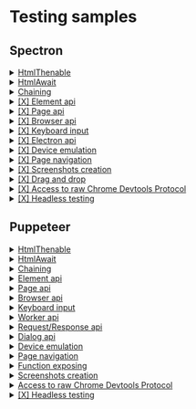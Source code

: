 # Testing samples

## Spectron

<details><summary><a href="../../sample/spectron/HtmlThenable.test.s">
  HtmlThenable
  </a></summary>
    An example of checking the properties of html elements. Written in promise chaining style.
</details>

<details><summary><a href="../../sample/spectron/HtmlAwait.test.s">
  HtmlAwait
  </a></summary>
    An example of checking the properties of html elements. Written with usage of async/await.
</details>

<details><summary><a href="../../sample/spectron/Chaining.test.s">
  Chaining
  </a></summary>
    Example of spectron commands chaining.
</details>

<details><summary><a href="../../sample/spectron/Element.test.s">
  [X] Element api
  </a></summary>
</details>

<details><summary><a href="../../sample/spectron/Page.test.s">
  [X] Page api
  </a></summary>
</details>

<details><summary><a href="../../sample/spectron/Browser.test.s">
  [X] Browser api
  </a></summary>
</details>

<details><summary><a href="../../sample/spectron/Input.test.s">
  [X] Keyboard input
  </a></summary>
</details>

<details><summary><a href="../../sample/spectron/Input.test.s">
  [X] Electron api
  </a></summary>
</details>

<details><summary><a href="../../sample/spectron/Device.test.s">
  [X] Device emulation
  </a></summary>
</details>

<details><summary><a href="../../sample/spectron/Navigation.test.s">
  [X] Page navigation
  </a></summary>
</details>

<details><summary><a href="../../sample/spectron/Screenshot.test.s">
  [X] Screenshots creation
  </a></summary>
</details>

<details><summary><a href="../../sample/spectron/DragAndDrop.test.s">
  [X] Drag and drop
  </a></summary>
</details>

<details><summary><a href="../../sample/spectron/CDP.test.s">
  [X] Access to raw Chrome Devtools Protocol
  </a></summary>
</details>

<details><summary><a href="../../sample/spectron/HeadlessTesting.test.s">
  [X] Headless testing
  </a></summary>
</details>

## Puppeteer

<details><summary><a href="../../sample/puppeteer/HtmlThenable.test.s">
  HtmlThenable
  </a></summary>
    An example of checking the properties of html elements. Written in promise chaining style.
</details>

<details><summary><a href="../../sample/puppeteer/HtmlAwait.test.s">
  HtmlAwait
  </a></summary>
    An example of checking the properties of html elements. Written with usage of async/await.
</details>

<details><summary><a href="../../sample/puppeteer/Chaining.test.s">
  Chaining
  </a></summary>
    Example of puppeteer commands chaining.
</details>

<details><summary><a href="../../sample/puppeteer/Element.test.s">
  Element api
  </a></summary>
</details>

<details><summary><a href="../../sample/puppeteer/Page.test.s">
  Page api
  </a></summary>
</details>

<details><summary><a href="../../sample/puppeteer/Browser.test.s">
  Browser api
  </a></summary>
</details>

<details><summary><a href="../../sample/puppeteer/Input.test.s">
  Keyboard input
  </a></summary>
</details>

<details><summary><a href="../../sample/puppeteer/Worker.test.s">
  Worker api
  </a></summary>
</details>

<details><summary><a href="../../sample/puppeteer/RequestResponse.test.s">
  Request/Response api
  </a></summary>
</details>

<details><summary><a href="../../sample/puppeteer/Dialog.test.s">
  Dialog api
  </a></summary>
</details>

<details><summary><a href="../../sample/puppeteer/Device.test.s">
  Device emulation
  </a></summary>
</details>

<details><summary><a href="../../sample/puppeteer/Navigation.test.s">
  Page navigation
  </a></summary>
</details>

<details><summary><a href="../../sample/puppeteer/FunctionExposing.test.s">
  Function exposing
  </a></summary>
</details>

<details><summary><a href="../../sample/puppeteer/Screenshot.test.s">
  Screenshots creation
  </a></summary>
</details>

<details><summary><a href="../../sample/puppeteer/CDP.test.s">
  Access to raw Chrome Devtools Protocol
  </a></summary>
</details>

<details><summary><a href="../../sample/puppeteer/HeadlessTesting.test.s">
  [X] Headless testing
  </a></summary>
</details>